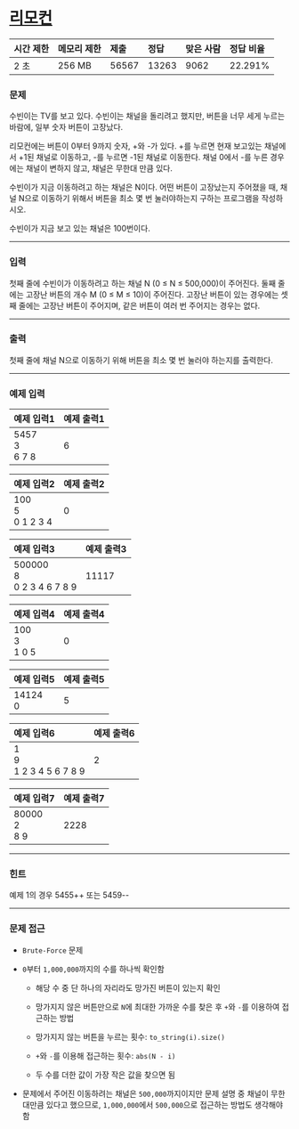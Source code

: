 # [리모컨](https://www.acmicpc.net/problem/1107)

<div align = center>

| 시간 제한 | 메모리 제한 | 제출  | 정답  | 맞은 사람 | 정답 비율 |
| :-------- | :---------- | :---- | :---- | :-------- | :-------- |
| 2 초      | 256 MB      | 56567 | 13263 | 9062      | 22.291%   |

</div>

### 문제

수빈이는 TV를 보고 있다. 수빈이는 채널을 돌리려고 했지만, 버튼을 너무 세게 누르는 바람에, 일부 숫자 버튼이 고장났다.

리모컨에는 버튼이 0부터 9까지 숫자, +와 -가 있다. +를 누르면 현재 보고있는 채널에서 +1된 채널로 이동하고, -를 누르면 -1된 채널로 이동한다. 채널 0에서 -를 누른 경우에는 채널이 변하지 않고, 채널은 무한대 만큼 있다.

수빈이가 지금 이동하려고 하는 채널은 N이다. 어떤 버튼이 고장났는지 주어졌을 때, 채널 N으로 이동하기 위해서 버튼을 최소 몇 번 눌러야하는지 구하는 프로그램을 작성하시오. 

수빈이가 지금 보고 있는 채널은 100번이다.

---

### 입력

첫째 줄에 수빈이가 이동하려고 하는 채널 N (0 ≤ N ≤ 500,000)이 주어진다.  둘째 줄에는 고장난 버튼의 개수 M (0 ≤ M ≤ 10)이 주어진다. 고장난 버튼이 있는 경우에는 셋째 줄에는 고장난 버튼이 주어지며, 같은 버튼이 여러 번 주어지는 경우는 없다.

---

### 출력

첫째 줄에 채널 N으로 이동하기 위해 버튼을 최소 몇 번 눌러야 하는지를 출력한다.

---

### 예제 입력

| 예제 입력1           | 예제 출력1 |
| :------------------- | :--------- |
| 5457<br/>3<br/>6 7 8 | 6          |

| 예제 입력2              | 예제 출력2 |
| :---------------------- | :--------- |
| 100<br/>5<br/>0 1 2 3 4 | 0          |

| 예제 입력3                       | 예제 출력3 |
| :------------------------------- | :--------- |
| 500000<br/>8<br/>0 2 3 4 6 7 8 9 | 11117      |

| 예제 입력4          | 예제 출력4 |
| :------------------ | :--------- |
| 100<br/>3<br/>1 0 5 | 0          |

| 예제 입력5  | 예제 출력5 |
| :---------- | :--------- |
| 14124<br/>0 | 5          |

| 예제 입력6                    | 예제 출력6 |
| :---------------------------- | :--------- |
| 1<br/>9<br/>1 2 3 4 5 6 7 8 9 | 2          |

| 예제 입력7          | 예제 출력7 |
| :------------------ | :--------- |
| 80000<br/>2<br/>8 9 | 2228       |

---

### 힌트

예제 1의 경우 5455++ 또는 5459--

---

### 문제 접근

  - `Brute-Force` 문제

  - `0`부터 `1,000,000`까지의 수를 하나씩 확인함

    - 해당 수 중 단 하나의 자리라도 망가진 버튼이 있는지 확인

    - 망가지지 않은 버튼만으로 `N`에 최대한 가까운 수를 찾은 후 `+`와 `-`를 이용하여 접근하는 방법

    - 망가지지 않는 버튼을 누르는 횟수: `to_string(i).size()`

    - `+`와 `-`를 이용해 접근하는 횟수: `abs(N - i)`

    - 두 수를 더한 값이 가장 작은 값을 찾으면 됨

  - 문제에서 주어진 이동하려는 채널은 `500,000`까지이지만 문제 설명 중 채널이 무한대만큼 있다고 했으므로, `1,000,000`에서 `500,000`으로 접근하는 방법도 생각해야 함